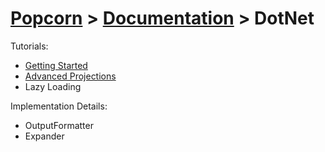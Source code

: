 # [Popcorn](../../README.md) > [Documentation](../Documentation.md) > DotNet

Tutorials:
+ [Getting Started](DotNetTutorialGettingStarted.md)
+ [Advanced Projections](DotNetTutorialAdvancedProjections.md)
+ Lazy Loading

Implementation Details:
+ OutputFormatter
+ Expander

